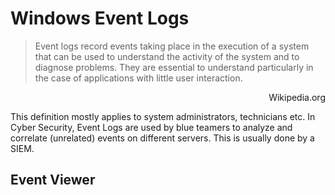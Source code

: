 # Windows Event Logs

> Event logs record events taking place in the execution of a system that can be used to understand the activity of the system and to diagnose problems. They are essential to understand particularly in the case of applications with little user interaction.

<p align="right"><a herf="https://en.wikipedia.org/wiki/Logging_(computing)">Wikipedia.org</a></p>

This definition mostly applies to system administrators, technicians etc. In Cyber Security, Event Logs are used by blue teamers to analyze and correlate (unrelated) events on different servers. This is usually done by a SIEM.

## Event Viewer

